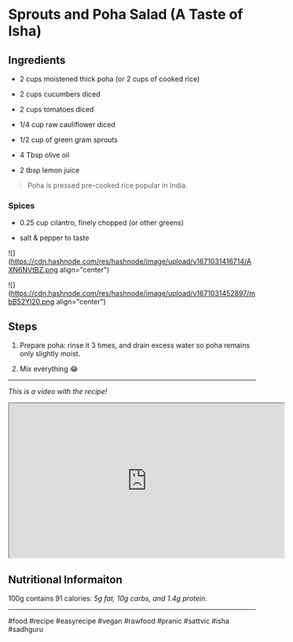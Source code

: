 # Sprouts and Poha Salad (A Taste of Isha)

## **Ingredients**

*   2 cups moistened thick poha (or 2 cups of cooked rice)
    
*   2 cups cucumbers diced
    
*   2 cups tomatoes diced
    
*   1/4 cup raw cauliflower diced
    
*   1/2 cup of green gram sprouts
    
*   4 Tbsp olive oil
    
*   2 tbsp lemon juice
    

> Poha is pressed pre-cooked rice popular in India.

### Spices

*   0.25 cup cilantro, finely chopped (or other greens)
    
*   salt & pepper to taste
    

![](https://cdn.hashnode.com/res/hashnode/image/upload/v1671031416714/AXN6NVtBZ.png align="center")

![](https://cdn.hashnode.com/res/hashnode/image/upload/v1671031452897/mbB52Yl20.png align="center")

## Steps

1.  Prepare poha: rinse it 3 times, and drain excess water so poha remains only slightly moist.
    
2.  Mix everything 😂
    

* * *

*This is a video with the recipe!*

<iframe width="560" height="315" src="https://www.youtube.com/embed/7gu8N8sO4cI"></iframe>

## **Nutritional Informaiton**

100g contains 91 calories: *5g fat, 10g carbs, and 1.4g protein*.

* * *

#food #recipe #easyrecipe #vegan #rawfood #pranic #sattvic #isha #sadhguru
